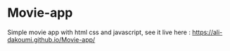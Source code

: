 # Movie-app

Simple movie app with html css and javascript, see it live here : https://ali-dakoumi.github.io/Movie-app/
